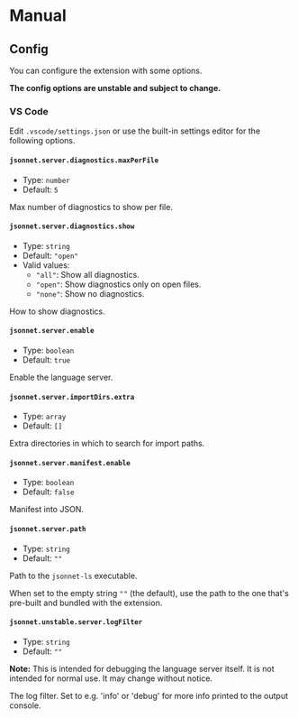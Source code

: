 # Manual

## Config

You can configure the extension with some options.

**The config options are unstable and subject to change.**

### VS Code

Edit `.vscode/settings.json` or use the built-in settings editor for the following options.

<!-- @begin vscode-config -->

#### `jsonnet.server.diagnostics.maxPerFile`

- Type: `number`
- Default: `5`

Max number of diagnostics to show per file.

#### `jsonnet.server.diagnostics.show`

- Type: `string`
- Default: `"open"`
- Valid values:
  - `"all"`: Show all diagnostics.
  - `"open"`: Show diagnostics only on open files.
  - `"none"`: Show no diagnostics.

How to show diagnostics.

#### `jsonnet.server.enable`

- Type: `boolean`
- Default: `true`

Enable the language server.

#### `jsonnet.server.importDirs.extra`

- Type: `array`
- Default: `[]`

Extra directories in which to search for import paths.

#### `jsonnet.server.manifest.enable`

- Type: `boolean`
- Default: `false`

Manifest into JSON.

#### `jsonnet.server.path`

- Type: `string`
- Default: `""`

Path to the `jsonnet-ls` executable.

When set to the empty string `""` (the default), use the path to the one that's pre-built and bundled with the extension.

#### `jsonnet.unstable.server.logFilter`

- Type: `string`
- Default: `""`

**Note:** This is intended for debugging the language server itself. It is not intended for normal use. It may change without notice.

The log filter. Set to e.g. 'info' or 'debug' for more info printed to the output console.

<!-- @end vscode-config -->
